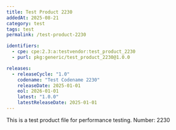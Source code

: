 ```yaml
---
title: Test Product 2230
addedAt: 2025-08-21
category: test
tags: test
permalink: /test-product-2230

identifiers:
  - cpe: cpe:2.3:a:testvendor:test_product_2230
  - purl: pkg:generic/test_product_2230@1.0.0

releases:
  - releaseCycle: "1.0"
    codename: "Test Codename 2230"
    releaseDate: 2025-01-01
    eol: 2026-01-01
    latest: "1.0.0"
    latestReleaseDate: 2025-01-01
---
```


This is a test product file for performance testing. Number: 2230
